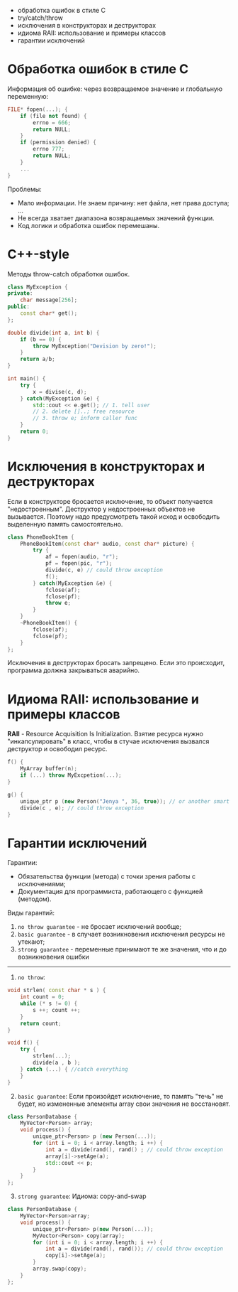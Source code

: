 
- обработка ошибок в стиле C
- try/catch/throw
- исключения в конструкторах и деструкторах
- идиома RAII: использование и примеры классов
- гарантии исключений


# Обработка ошибок в стиле C

Информация об ошибке: через возвращаемое значение и глобальную переменную:
```cpp
FILE* fopen(...); {
	if (file not found) {
		errno = 666;
		return NULL;
	}
	if (permission denied) {
		errno 777;
		return NULL;
	}
	...
}
```

Проблемы:
* Мало информации. Не знаем причину: нет файла, нет права доступа; ...
* Не всегда хватает диапазона возвращаемых значений функции.
* Код логики и обработка ошибок перемешаны.

# C++-style

Методы throw-catch обработки ошибок.

```cpp
class MyException {
private:
	char message[256];
public:
	const char* get();
};

double divide(int a, int b) {
	if (b == 0) {
		throw MyException("Devision by zero!");
	}
	return a/b;
}

int main() {
	try {
		x = divise(c, d);
	} catch(MyException &e) {
		std::cout << e.get(); // 1. tell user
		// 2. delete []..; free resource
		// 3. throw e; inform caller func
	}
	return 0;
}
```


# Исключения в конструкторах и деструкторах

Если в конструкторе бросается исключение, то объект получается "недостроенным". Деструктор у недостроенных объектов не вызывается. Поэтому надо предусмотреть такой исход и освободить выделенную память самостоятельно.

```cpp
class PhoneBookItem {
	PhoneBookItem(const char* audio, const char* picture) {
		try {
			af = fopen(audio, "r");
			pf = fopen(pic, "r");
			divide(c, e) // could throw exception
			f();
		} catch(MyException &e) {
			fclose(af);
			fclose(pf);
			throw e;
		}
	}
	~PhoneBookItem() {
		fclose(af);
		fclose(pf);
	}
};
```

Исключения в деструкторах бросать запрещено. Если это происходит, программа должна закрываться аварийно.

# Идиома RAII: использование и примеры классов

**RAII** - Resource Acquisition Is Initialization.
Взятие ресурса нужно "инкапсулировать" в класс, чтобы в стучае исключения вызвался деструктор и освободил ресурс.

```cpp
f() {
	MyArray buffer(n);
	if (...) throw MyExcpetion(...);
}
```

```cpp
g() {
	unique_ptr p (new Person("Jenya ", 36, true)); // or another smart ptr
	divide(c , e); // could throw exception
}
```

# Гарантии исключений

Гарантии:
* Обязательства функции (метода) с точки зрения работы с исключениями;
* Документация для программиста, работающего с функцией (методом).

Виды гарантий:
1. `no throw guarantee` - не бросает исключений вообще;
2. `basic guarantee` - в случает возникновения исключения ресурсы не утекают;
3. `strong guarantee` - переменные принимают те же значения, что и до возникновения ошибки
---
1. `no throw`:

```cpp
void strlen( const char * s ) {
	int count = 0;
	while (* s != 0) {
		s ++; count ++;
	}
	return count;
}

void f() {
	try {
		strlen(...);
		divide(a , b );
	} catch (...) { //catch everything
	}
}
```

2. `basic guarantee`:
Если произойдет исключение, то память "течь" не будет, но измененные элементы array свои значения не восстановят. 
```cpp
class PersonDatabase {
	MyVector<Person> array;
	void process() {
		unique_ptr<Person> p (new Person(...));
		for (int i = 0; i < array.length; i ++) {
			int a = divide(rand(), rand() ; // could throw exception
			array[i]->setAge(a);
			std::cout << p;
		}
	}
};
```

3. `strong guarantee`:
Идиома: copy-and-swap
```cpp
class PersonDatabase {
	MyVector<Person>array;
	void process() {
		unique_ptr<Person> p(new Person(...));
		MyVector<Person> copy(array);
		for (int i = 0; i < array.length; i ++) {
			int a = divide(rand(), rand()); // could throw exception
			copy[i]->setAge(a);
		}
		array.swap(copy);
	}
};
```
